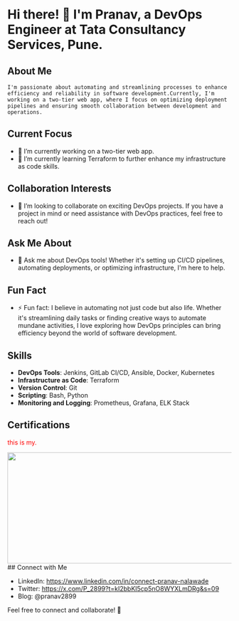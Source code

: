 # Hi there! 👋 I'm Pranav, a DevOps Engineer at Tata Consultancy Services, Pune.

## About Me
``
I'm passionate about automating and streamlining processes to enhance efficiency and reliability in software development.Currently, I'm working on a two-tier web app, where I focus on optimizing deployment pipelines and ensuring smooth collaboration between development and operations.
``

## Current Focus
- 🔭 I’m currently working on a two-tier web app.
- 🌱 I’m currently learning Terraform to further enhance my infrastructure as code skills.

## Collaboration Interests
- 👯 I’m looking to collaborate on exciting DevOps projects. If you have a project in mind or need assistance with DevOps practices, feel free to reach out!

## Ask Me About
- 💬 Ask me about DevOps tools! Whether it's setting up CI/CD pipelines, automating deployments, or optimizing infrastructure, I'm here to help.

## Fun Fact
- ⚡ Fun fact: I believe in automating not just code but also life. Whether it's streamlining daily tasks or finding creative ways to automate mundane activities, I love exploring how DevOps principles can bring efficiency beyond the world of software development.

## Skills

- **DevOps Tools**: Jenkins, GitLab CI/CD, Ansible, Docker, Kubernetes
- **Infrastructure as Code**: Terraform
- **Version Control**: Git
- **Scripting**: Bash, Python
- **Monitoring and Logging**: Prometheus, Grafana, ELK Stack

## Certifications
<p style="color:red">this is my.</p>
<img src="https://github.com/pranav278/pranav278/blob/main/IMG_20231123_234729.jpg" width="700" height="250">
## Connect with Me

- LinkedIn: https://www.linkedin.com/in/connect-pranav-nalawade
- Twitter: https://x.com/P_2899?t=kI2bbKI5cp5nO8WYXLmDRg&s=09
- Blog: @pranav2899

Feel free to connect and collaborate! 🚀
